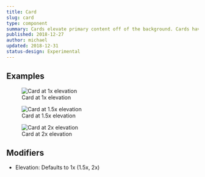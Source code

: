 ```yaml
---
title: Card
slug: card
type: component
summary: Cards elevate primary content off of the background. Cards have a degree of elevation that defaults to 1x. If overlaying another card on top of elevated cards with a degree of 1x, use a card with a 1.5x elevation. Cards with 2x elevation are reserverd for modals and overlays with dark backgrounds.
published: 2018-12-27
author: michael
updated: 2018-12-31
status-design: Experimental
---
```


##  Examples

<figure>
    <img src="/static/images/card-1x.png" alt="Card at 1x elevation">
    <figcaption>Card at 1x elevation</figcaption>
</figure>

<figure>
    <img src="/static/images/card-1.5x.png" alt="Card at 1.5x elevation">
    <figcaption>Card at 1.5x elevation</figcaption>
</figure>

<figure>
    <img src="/static/images/card-2x.png" alt="Card at 2x elevation">
    <figcaption>Card at 2x elevation</figcaption>
</figure>


## Modifiers
* Elevation: Defaults to 1x (1.5x, 2x)